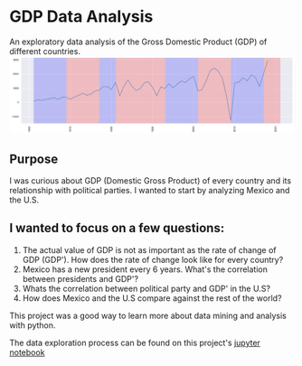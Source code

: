 # GDP Data Analysis
An exploratory data analysis of the Gross Domestic Product (GDP) of different countries.
![Screenshot](/gdp_usa.jpeg)

## Purpose
I was curious about GDP (Domestic Gross Product) of every country and its relationship with political parties. I wanted to start by analyzing Mexico and the U.S.

## I wanted to focus on a few questions:

1. The actual value of GDP is not as important as the rate of change of GDP (GDP'). How does the rate of change look like for every country?
2. Mexico has a new president every 6 years. What's the correlation between presidents and GDP'?
3. Whats the correlation between political party and GDP' in the U.S?
4. How does Mexico and the U.S compare against the rest of the world?

This project was a good way to learn more about data mining and analysis with python. 

The data exploration process can be found on this project's [jupyter notebook](/gdp_clean.ipynb)
